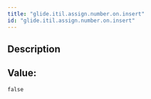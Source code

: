 ```yaml
---
title: "glide.itil.assign.number.on.insert"
id: "glide.itil.assign.number.on.insert"
---
```

## Description



## Value: 
```
false
```